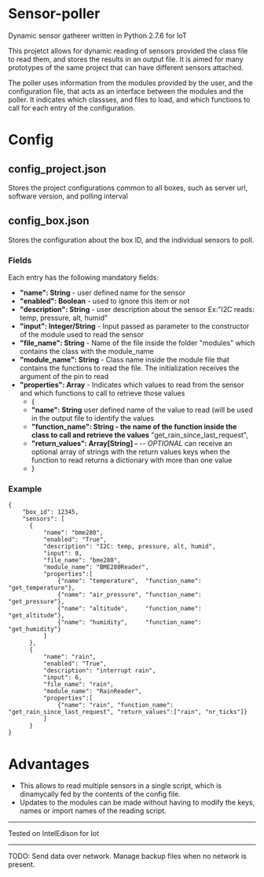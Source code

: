 # Sensor-poller
Dynamic sensor gatherer written in Python 2.7.6 for IoT

This projetct allows for dynamic reading of sensors provided the class file to read them, and stores the results in an output file. It is aimed for many prototypes of the same project that can have different sensors attached.

The poller uses information from the modules provided by the user, and the configuration file, that acts as an interface between the modules and the poller. It indicates which classses, and files to load, and which functions to call for each entry of the configuration.

# Config
## config_project.json
Stores the project configurations common to all boxes, such as server url, software version, and polling interval

## config_box.json
Stores the configuration about the box ID, and the individual sensors to poll.

### Fields
Each entry has the following mandatory fields:  
* <b>"name":                         String</b>          - user defined name for the sensor  
* <b>"enabled":                      Boolean</b>         - used to ignore this item or not  
* <b>"description":                  String</b>          - user description about the sensor Ex:"I2C reads: temp, pressure, alt, humid"  
* <b>"input":                        Integer/String</b>  - Input passed as parameter to the constructor of the module used to read the sensor  
* <b>"file_name":                    String</b>          - Name of the file inside the folder "modules" which contains the class with the module_name  
* <b>"module_name": <t>String</b>          - Class name inside the module file that contains the functions to read the file. The initialization receives the argument of the pin to read  
* <b>"properties":               Array</b>            - Indicates which values to read from the sensor and which functions to call to retrieve those values  
  *  {
    *   <b>"name": String</b> user defined name of the value to read (will be used in the output file to identify the values
    *   <b>"function_name": String - the name of the function inside the class to call and retrieve the values</b>  "get_rain_since_last_request",
    *   <b>"return_values": Array[String] - </b>  -- _OPTIONAL_ can receive an optional array of strings with the return values keys when the function to read returns a dictionary with more than one value  
  *   }


### Example
```   
{  
    "box_id": 12345,  
    "sensors": [  
      {  
          "name": "bme280",  
          "enabled": "True",  
          "description": "I2C: temp, pressure, alt, humid",  
          "input": 0,  
          "file_name": "bme280",  
          "module_name": "BME280Reader",  
          "properties":[  
              {"name": "temperature",  "function_name": "get_temperature"},  
              {"name": "air_pressure", "function_name": "get_pressure"},  
              {"name": "altitude",     "function_name": "get_altitude"},  
              {"name": "humidity",     "function_name": "get_humidity"}  
          ]  
      },  
      {  
          "name": "rain",  
          "enabled": "True",  
          "description": "interrupt rain",  
          "input": 6,  
          "file_name": "rain",  
          "module_name": "RainReader",  
          "properties":[  
              {"name": "rain", "function_name": "get_rain_since_last_request", "return_values":["rain", "nr_ticks"]}  
          ]  
      }  
}   
```


# Advantages
*  This allows to read multiple sensors in a single script, which is dinamycally fed by the contents of the config file.
*  Updates to the modules can be made without having to modify the keys, names or import names of the reading script.

----------
Tested on IntelEdison for Iot


--------------
TODO: Send data over network. Manage backup files when no network is present.
